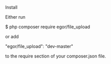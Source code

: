 Install

Either run

$ php composer require egor/file_upload

or add

"egor/file_upload": "dev-master"

to the require section of your composer.json file.

